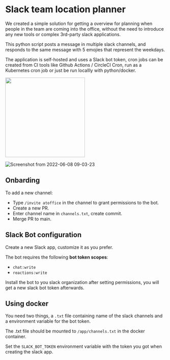 # Slack team location planner

We created a simple solution for getting a overview for planning when people in the team are coming into the office, without the need to introduce any new tools or complex 3rd-party slack applications.

This python script posts a message in multiple slack channels, and responds to the same message with 5 emojies that represent the weekdays.

The application is self-hosted and uses a Slack bot token, cron jobs can be created from CI tools like Github Actions / CircleCI Cron, run as a Kubernetes cron job or just be run locallly with python/docker.

<img src="https://user-images.githubusercontent.com/29174850/172590122-1ad3a908-efa2-4d91-92f1-d4df5f733e4f.png" width="250">

![Screenshot from 2022-06-08 09-03-23](https://user-images.githubusercontent.com/29174850/172578268-302858d3-76cf-4b21-99cd-ac9fc89e2201.png)

## Onbarding

To add a new channel:

- Type `/invite atoffice` in the channel to grant permissions to the bot.
- Create a new PR.
- Enter channel name in `channels.txt`, create commit.
- Merge PR to main.

## Slack Bot configuration

Create a new Slack app, customize it as you prefer.

The bot requires the following **bot token scopes**:

- `chat:write`
- `reactions:write`

Install the bot to you slack organization after setting permissions, you will get a new slack bot token afterwards.

## Using docker

You need two things, a `.txt` file containing name of the slack channels and a environment variable for the bot token.

The .txt file should be mounted to `/app/channels.txt` in the docker container.

Set the `SLACK_BOT_TOKEN` environment variable with the token you got when creating the slack app.
